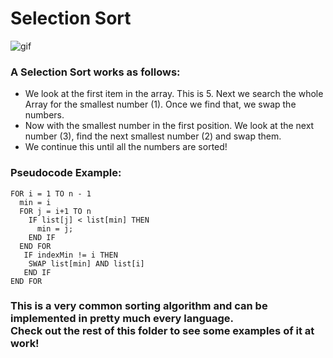 # Selection Sort
![gif](https://i2.wp.com/algorithms.tutorialhorizon.com/files/2019/01/Selection-Sort-Gif.gif?)

### A Selection Sort works as follows:
* We look at the first item in the array. This is 5. Next we search the whole Array for the smallest number (1). Once we find that, we swap the numbers.
* Now with the smallest number in the first position. We look at the next number (3), find the next smallest number (2) and swap them.
* We continue this until all the numbers are sorted! 


### Pseudocode Example:
```
FOR i = 1 TO n - 1
  min = i    
  FOR j = i+1 TO n 
    IF list[j] < list[min] THEN
      min = j;
    END IF
  END FOR
   IF indexMin != i THEN
    SWAP list[min] AND list[i]
   END IF
END FOR

```

### This is a very common sorting algorithm and can be implemented in pretty much every language.<br>Check out the rest of this folder to see some examples of it at work!

